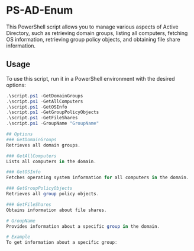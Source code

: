 # PS-AD-Enum

This PowerShell script allows you to manage various aspects of Active Directory, such as retrieving domain groups, listing all computers, fetching OS information, retrieving group policy objects, and obtaining file share information.

## Usage

To use this script, run it in a PowerShell environment with the desired options:

```powershell
.\script.ps1 -GetDomainGroups
.\script.ps1 -GetAllComputers
.\script.ps1 -GetOSInfo
.\script.ps1 -GetGroupPolicyObjects
.\script.ps1 -GetFileShares
.\script.ps1 -GroupName "GroupName"

## Options
### GetDomainGroups
Retrieves all domain groups.

### GetAllComputers
Lists all computers in the domain.

### GetOSInfo
Fetches operating system information for all computers in the domain.

### GetGroupPolicyObjects
Retrieves all group policy objects.

### GetFileShares
Obtains information about file shares.

# GroupName
Provides information about a specific group in the domain.

# Example
To get information about a specific group:
